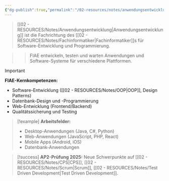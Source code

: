 ```yaml
---
{"dg-publish":true,"permalink":"/02-resources/notes/anwendungsentwicklung/","tags":["beruf/fachrichtung","programmierung/spezialisierung"],"noteIcon":"","updated":"2025-09-16T23:41:26.000+02:00"}
---
```



>[[02 - RESOURCES/Notes/Anwendungsentwicklung\|Anwendungsentwicklung]] ist die Fachrichtung des [[02 - RESOURCES/Notes/Fachinformatiker\|Fachinformatiker]]s für Software-Entwicklung und Programmierung.

>>FIAE entwickeln, testen und warten Anwendungen und Software-Systeme für verschiedene Plattformen.

>[!important] 
>**FIAE-Kernkompetenzen:**
>- Software-Entwicklung ([[02 - RESOURCES/Notes/OOP\|OOP]], Design Patterns)
>- Datenbank-Design und -Programmierung
>- Web-Entwicklung (Frontend/Backend)
>- Qualitätssicherung und Testing

>[!example] 
>**Arbeitsfelder:**
>- Desktop-Anwendungen (Java, C#, Python)
>- Web-Anwendungen (JavaScript, PHP, React)
>- Mobile Apps (Android, iOS)
>- Datenbank-Anwendungen

>[!success] 
>**AP2-Prüfung 2025:** Neue Schwerpunkte auf [[02 - RESOURCES/Notes/CPS\|CPS]], [[02 - RESOURCES/Notes/Scrum\|Scrum]], [[02 - RESOURCES/Notes/Test Driven Development\|Test Driven Development]].
